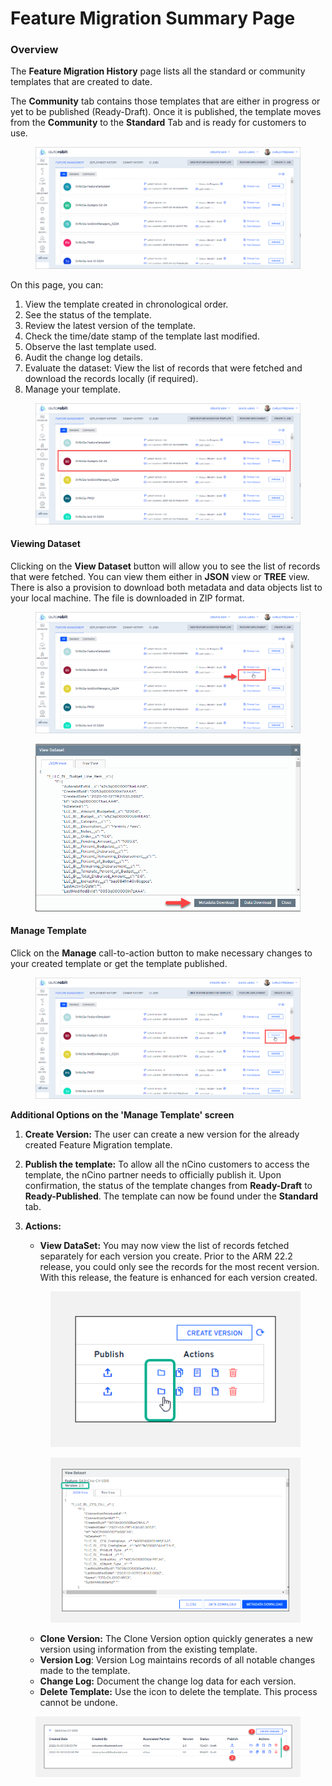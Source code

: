 # Feature Migration Summary Page

### Overview <a href="#overview" id="overview"></a>

The **Feature Migration History** page lists all the standard or community templates that are created to date.

The **Community** tab contains those templates that are either in progress or yet to be published (Ready-Draft). Once it is published, the template moves from the **Community** to the **Standard** Tab and is ready for customers to use.

<figure><img src="../../../../../.gitbook/assets/image (1328).png" alt=""><figcaption></figcaption></figure>

On this page, you can:

1. View the template created in chronological order.
2. See the status of the template.
3. Review the latest version of the template.
4. Check the time/date stamp of the template last modified.
5. Observe the last template used.
6. Audit the change log details.
7. Evaluate the dataset: View the list of records that were fetched and download the records locally (if required).
8. Manage your template.

<figure><img src="../../../../../.gitbook/assets/image (1329).png" alt=""><figcaption></figcaption></figure>

#### Viewing Dataset <a href="#viewing-dataset" id="viewing-dataset"></a>

Clicking on the **View Dataset** button will allow you to see the list of records that were fetched. You can view them either in **JSON** view or **TREE** view. There is also a provision to download both metadata and data objects list to your local machine. The file is downloaded in ZIP format.

<figure><img src="../../../../../.gitbook/assets/image (1330).png" alt=""><figcaption></figcaption></figure>

<figure><img src="../../../../../.gitbook/assets/image (1331).png" alt="" width="563"><figcaption></figcaption></figure>

#### Manage Template <a href="#manage-template" id="manage-template"></a>

Click on the **Manage** call-to-action button to make necessary changes to your created template or get the template published.

<figure><img src="../../../../../.gitbook/assets/image (1332).png" alt=""><figcaption></figcaption></figure>

**Additional Options on the 'Manage Template' screen**

1. **Create Version:** The user can create a new version for the already created Feature Migration template.
2. **Publish the template:** To allow all the nCino customers to access the template, the nCino partner needs to officially publish it. Upon confirmation, the status of the template changes from **Ready-Draft** to **Ready-Published**. The template can now be found under the **Standard** tab.
3.  **Actions:**

    * **View DataSet:** You may now view the list of records fetched separately for each version you create. Prior to the ARM 22.2 release, you could only see the records for the most recent version. With this release, the feature is enhanced for each version created.

    <figure><img src="../../../../../.gitbook/assets/image (1335).png" alt=""><figcaption></figcaption></figure>

    <figure><img src="../../../../../.gitbook/assets/image (1337).png" alt="" width="563"><figcaption></figcaption></figure>

    * **Clone Version:** The Clone Version option quickly generates a new version using information from the existing template.
    * **Version Log**: Version Log maintains records of all notable changes made to the template.
    * **Change Log:** Document the change log data for each version.
    * **Delete Template:** Use the icon to delete the template. This process cannot be undone.

<figure><img src="../../../../../.gitbook/assets/image (1338).png" alt=""><figcaption></figcaption></figure>
